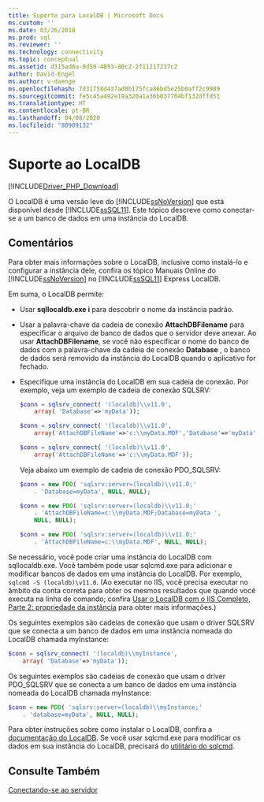 ```yaml
---
title: Suporte para LocalDB | Microsoft Docs
ms.custom: ''
ms.date: 03/26/2018
ms.prod: sql
ms.reviewer: ''
ms.technology: connectivity
ms.topic: conceptual
ms.assetid: d315ad6a-0d50-4093-80c2-2f11217237c2
author: David-Engel
ms.author: v-daenge
ms.openlocfilehash: 7d31758d437ad8b175fca86bd5e25b0aff2c9989
ms.sourcegitcommit: fe5c45a492e19a320a1a36b037704bf132dffd51
ms.translationtype: HT
ms.contentlocale: pt-BR
ms.lasthandoff: 04/08/2020
ms.locfileid: "80909132"
---
```

# <a name="support-for-localdb"></a>Suporte ao LocalDB

[!INCLUDE[Driver_PHP_Download](../../includes/driver_php_download.md)]

O LocalDB é uma versão leve do [!INCLUDE[ssNoVersion](../../includes/ssnoversion-md.md)] que está disponível desde [!INCLUDE[ssSQL11](../../includes/sssql11-md.md)]. Este tópico descreve como conectar-se a um banco de dados em uma instância do LocalDB.

## <a name="remarks"></a>Comentários

Para obter mais informações sobre o LocalDB, inclusive como instalá-lo e configurar a instância dele, confira os tópico Manuais Online do [!INCLUDE[ssNoVersion](../../includes/ssnoversion-md.md)] no [!INCLUDE[ssSQL11](../../includes/sssql11-md.md)] Express LocalDB.

Em suma, o LocalDB permite:

-   Usar **sqllocaldb.exe i** para descobrir o nome da instância padrão.

-   Usar a palavra-chave da cadeia de conexão **AttachDBFilename** para especificar o arquivo de banco de dados que o servidor deve anexar. Ao usar **AttachDBFilename**, se você não especificar o nome do banco de dados com a palavra-chave da cadeia de conexão **Database** , o banco de dados será removido da instância do LocalDB quando o aplicativo for fechado.

-   Especifique uma instância do LocalDB em sua cadeia de conexão. Por exemplo, veja um exemplo de cadeia de conexão SQLSRV:

    ```php
    $conn = sqlsrv_connect( '(localdb)\\v11.0',
        array( 'Database'=>'myData'));

    $conn = sqlsrv_connect( '(localdb)\\v11.0',
        array('AttachDBFileName'=>'c:\\myData.MDF','Database'=>'myData'));

    $conn = sqlsrv_connect( '(localdb)\\v11.0',
        array('AttachDBFileName'=>'c:\\myData.MDF'));
    ```

    Veja abaixo um exemplo de cadeia de conexão PDO_SQLSRV:  

    ```php
    $conn = new PDO( 'sqlsrv:server=(localdb)\\v11.0;'
        . 'Database=myData', NULL, NULL);

    $conn = new PDO( 'sqlsrv:server=(localdb)\\v11.0;'
        . 'AttachDBFileName=c:\\myData.MDF;Database=myData ',
        NULL, NULL);

    $conn = new PDO( 'sqlsrv:server=(localdb)\\v11.0;'
        . 'AttachDBFileName=c:\\myData.MDF', NULL, NULL);  
    ```

Se necessário, você pode criar uma instância do LocalDB com sqllocaldb.exe. Você também pode usar sqlcmd.exe para adicionar e modificar bancos de dados em uma instância do LocalDB. Por exemplo, `sqlcmd -S (localdb)\v11.0`. (Ao executar no IIS, você precisa executar no âmbito da conta correta para obter os mesmos resultados que quando você executa na linha de comando; confira [Usar o LocalDB com o IIS Completo, Parte 2: propriedade da instância](https://blogs.msdn.com/b/sqlexpress/archive/2011/12/09/using-localdb-with-full-iis-part-2-instance-ownership.aspx) para obter mais informações.)

Os seguintes exemplos são cadeias de conexão que usam o driver SQLSRV que se conecta a um banco de dados em uma instância nomeada do LocalDB chamada myInstance:

```php
$conn = sqlsrv_connect( '(localdb)\\myInstance',
    array( 'Database'=>'myData'));
```

Os seguintes exemplos são cadeias de conexão que usam o driver PDO_SQLSRV que se conecta a um banco de dados em uma instância nomeada do LocalDB chamada myInstance:  
  
```php
$conn = new PDO( 'sqlsrv:server=(localdb)\\myInstance;'
    . 'database=myData', NULL, NULL);
```

Para obter instruções sobre como instalar o LocalDB, confira a [documentação do LocalDB](../../database-engine/configure-windows/sql-server-2016-express-localdb.md). Se você usar sqlcmd.exe para modificar os dados em sua instância do LocalDB, precisará do [utilitário do sqlcmd](../../tools/sqlcmd-utility.md).

## <a name="see-also"></a>Consulte Também

[Conectando-se ao servidor](../../connect/php/connecting-to-the-server.md)
